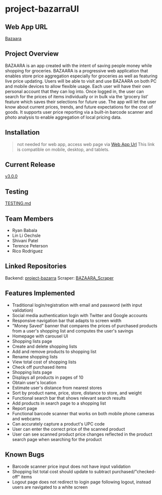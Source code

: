 ﻿# project-bazarraUI
 
## Web App URL
[Bazaara](https://bazaara-342116.web.app/)

## Project Overview
BAZAARA is an app created with the intent of saving people money while shopping for groceries. BAZAARA is a progressive web application that enables store price aggregation especially for groceries as well as featuring live price updating. Users will be able to visit and use BAZAARA on both PC and mobile devices to allow flexible usage. Each user will have their own personal account that they can log into. Once logged in, the user can search for the prices of items individually or in bulk via the ‘grocery list’ feature which saves their selections for future use. The app will let the user know about current prices, trends, and future expectations for the cost of goods. It supports user price reporting via a built-in barcode scanner and photo analysis to enable aggregation of local pricing data. 

## Installation
> not needed for web app, access web page via [Web App Url](#web-app-url)
> This link is compatible on mobile, desktop, and tablets.

## Current Release 
[v3.0.0](https://github.com/Capstone-Projects-2022-Spring/project_bazaaraUI/releases/tag/v3.0.0)

## Testing
[TESTING.md](https://github.com/Capstone-Projects-2022-Spring/project_bazaaraUI/blob/main/TESTING.md)
## Team Members
- Ryan Babala
- Lin Li Oechsle
- Shivani Patel
- Terence Peterson
- Rico Rodriguez

## Linked Repositories 
Backend: [project-bazarra](https://github.com/Capstone-Projects-2022-Spring/project-bazarra)
Scraper: [BAZAARA_Scraper](https://github.com/Capstone-Projects-2022-Spring/project-BAZAARA-scraper)

## Features Implemented
- Traditional login/registration with email and password (with input validation)
- Social media authentication login with Twitter and Google accounts
- Responsive navigation bar that adapts to screen width
- "Money Saved" banner that compares the prices of purchased products from a user's shopping list and computes the user's savings
- Homepage with carousel UI
- Shopping lists page
 - Create and delete shopping lists
 - Add and remove products to shopping list
 - Rename shopping lists
 - View total cost of shopping lists
 - Check off purchased items
- Shopping lists page
 - Displays all products in pages of 10
 - Obtain user's location
 - Estimate user's distance from nearest stores
 - Sort by product name, price, store, distance to store, and weight
 - Functional search bar that shows relevant search results
 - Add products in search page to a shopping list
- Report page
-  Functional barcode scanner that works on both mobile phone cameras and webcams
-  Can accurately capture a product's UPC code
-  User can enter the correct price of the scanned product
-  User can see scanned product price changes reflected in the product search page when searching for the product

## Known Bugs
- Barcode scanner price input does not have input validation
- Shopping list total cost should update to subtract purchased/"checked-off" items
- Logout page does not redirect to login page following logout, instead users are navigated to a white screen
